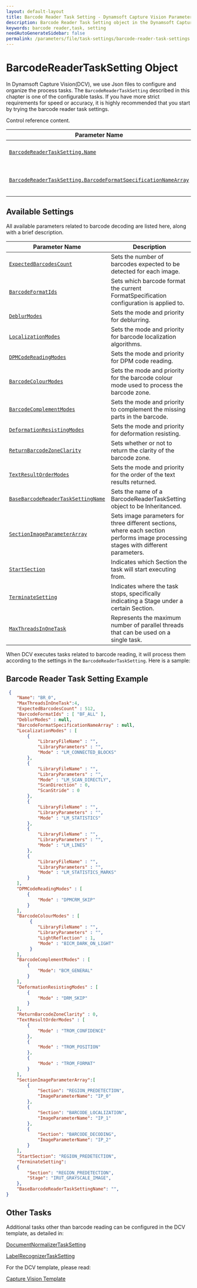 ```yaml
---
layout: default-layout
title: Barcode Reader Task Setting - Dynamsoft Capture Vision Parameter File
description: Barcode Reader Task Setting object in the Dynamsoft Capture Vision Parameter File is an object for configuring and organizing the process of barcode reading task.
keywords: barcode reader,task, setting
needAutoGenerateSidebar: false
permalink: /parameters/file/task-settings/barcode-reader-task-settings.html
---
```


# BarcodeReaderTaskSetting Object
In Dynamsoft Capture Vision(DCV), we use Json files to configure and organize the process tasks. The `BarcodeReaderTaskSetting` described in this chapter is one of the configurable tasks. If you have more strict requirements for speed or accuracy, it is highly recommended that you start by trying the barcode  reader task settings.

Control reference content.

 | Parameter Name | Description |
 | -------------- | ----------- | 
 | [`BarcodeReaderTaskSetting.Name`]({{site.dcv_parameters_reference}}shared-parameter/name.html) | The name of the BarcodeReaderTaskSetting object. |
 | [`BarcodeReaderTaskSetting.BarcodeFormatSpecificationNameArray`]({{site.dcv_parameters_reference}}barcode-reader-task-settings/barcode-format-specification-name-array.html) | The names of the referenced BarcodeFormatSpecification object(s). |



## Available Settings
All available parameters related to barcode decoding are listed here, along with a brief description.

 | Parameter Name | Description |
 | -------------- | ----------- |
 | [`ExpectedBarcodesCount`]({{site.dcv_parameters_reference}}barcode-reader-task-settings/expected-barcodes-count.html) | Sets the number of barcodes expected to be detected for each image. |
 | [`BarcodeFormatIds`]({{site.dcv_parameters_reference}}barcode-reader-task-settings/barcode-format-ids.html) | Sets which barcode format the current FormatSpecification configuration is applied to. |
 | [`DeblurModes`]({{site.dcv_parameters_reference}}barcode-reader-task-settings/deblur-modes.html) | Sets the mode and priority for deblurring. |
 | [`LocalizationModes`]({{site.dcv_parameters_reference}}barcode-reader-task-settings/localization-modes.html) | Sets the mode and priority for barcode localization algorithms. |
 | [`DPMCodeReadingModes`]({{site.dcv_parameters_reference}}barcode-reader-task-settings/dpm-code-reading-modes.html) | Sets the mode and priority for DPM code reading. |
 | [`BarcodeColourModes`]({{site.dcv_parameters_reference}}barcode-reader-task-settings/barcode-colour-modes.html) | Sets the mode and priority for the barcode colour mode used to process the barcode zone. |
 | [`BarcodeComplementModes`]({{site.dcv_parameters_reference}}barcode-reader-task-settings/barcode-complement-modes.html) | Sets the mode and priority to complement the missing parts in the barcode. |
 | [`DeformationResistingModes`]({{site.dcv_parameters_reference}}barcode-reader-task-settings/deformation-resisting-modes.html) | Sets the mode and priority for deformation resisting. |
 | [`ReturnBarcodeZoneClarity`]({{site.dcv_parameters_reference}}barcode-reader-task-settings/return-barcode-zone-clarity.html) | Sets whether or not to return the clarity of the barcode zone. |
 | [`TextResultOrderModes`]({{site.dcv_parameters_reference}}barcode-reader-task-settings/text-result-order-modes.html) | Sets the mode and priority for the order of the text results returned. |
 | [`BaseBarcodeReaderTaskSettingName`]({{site.dcv_parameters_reference}}barcode-reader-task-settings/base-barcode-reader-task-setting-name.html) | Sets the name of a BarcodeReaderTaskSetting object to be Inheritanced.|
| [`SectionImageParameterArray`]({{site.dcv_parameters_reference}}shared-parameter/section-image-parameter-array.html) | Sets image parameters for three different sections, where each section performs image processing stages with different parameters.|
| [`StartSection`]({{site.dcv_parameters_reference}}shared-parameter/start-section.html) | Indicates which Section the task will start executing from.|
| [`TerminateSetting`]({{site.dcv_parameters_reference}}shared-parameter/terminate-setting.html) | Indicates where the task stops, specifically indicating a Stage under a certain Section.|
| [`MaxThreadsInOneTask`]({{site.dcv_parameters_reference}}shared-parameter/max-threads-in-one-task.html) | Represents the maximum number of parallel threads that can be used on a single task.|

When DCV executes tasks related to barcode reading, it will process them according to the settings in the `BarcodeReaderTaskSetting`. Here is a sample:

## Barcode Reader Task Setting Example

```json
 {
    "Name": "BR_0",
    "MaxThreadsInOneTask":4, 
    "ExpectedBarcodesCount" : 512,
    "BarcodeFormatIds" : [ "BF_ALL" ],
    "DeblurModes" : null,
    "BarcodeFormatSpecificationNameArray" : null,
    "LocalizationModes" : [
        {
            "LibraryFileName" : "",
            "LibraryParameters" : "",
            "Mode" : "LM_CONNECTED_BLOCKS"
        },
        {
            "LibraryFileName" : "",
            "LibraryParameters" : "",
            "Mode" : "LM_SCAN_DIRECTLY",
            "ScanDirection" : 0,
            "ScanStride" : 0
        },
        {
            "LibraryFileName" : "",
            "LibraryParameters" : "",
            "Mode" : "LM_STATISTICS"
        },
        {
            "LibraryFileName" : "",
            "LibraryParameters" : "",
            "Mode" : "LM_LINES"
        },
        {
            "LibraryFileName" : "",
            "LibraryParameters" : "",
            "Mode" : "LM_STATISTICS_MARKS"
        }
    ],
    "DPMCodeReadingModes" : [
        {
            "Mode" : "DPMCRM_SKIP"
        }
    ],
    "BarcodeColourModes" : [
         {
            "LibraryFileName" : "",
            "LibraryParameters" : "",
            "LightReflection" : 1,
            "Mode" : "BICM_DARK_ON_LIGHT"
         }
    ],
    "BarcodeComplementModes" : [
        {
            "Mode": "BCM_GENERAL" 
        }
    ],
    "DeformationResistingModes" : [
        {
            "Mode" : "DRM_SKIP"
        }
    ],
    "ReturnBarcodeZoneClarity" : 0,
    "TextResultOrderModes" : [
        {
            "Mode" : "TROM_CONFIDENCE"
        },
        {
            "Mode" : "TROM_POSITION"
        },
        {
            "Mode" : "TROM_FORMAT"
        }
    ],    
    "SectionImageParameterArray":[
        {
            "Section": "REGION_PREDETECTION",
            "ImageParameterName": "IP_0"
        },
        {
            "Section": "BARCODE_LOCALIZATION",
            "ImageParameterName": "IP_1"
        },
        {
            "Section": "BARCODE_DECODING",
            "ImageParameterName": "IP_2"
        }
    ],
    "StartSection": "REGION_PREDETECTION", 
    "TerminateSetting": 
    {
        "Section": "REGION_PREDETECTION",
        "Stage": "IRUT_GRAYSCALE_IMAGE", 
    },
    "BaseBarcodeReaderTaskSettingName": "", 
}
```


## Other Tasks
Additional tasks other than barcode reading can be configured in the DCV template, as detailed in:

[DocumentNormalizerTaskSetting]()

[LabelRecognizerTaskSetting]()

For the DCV template, please read:

[Capture Vision Template]()

